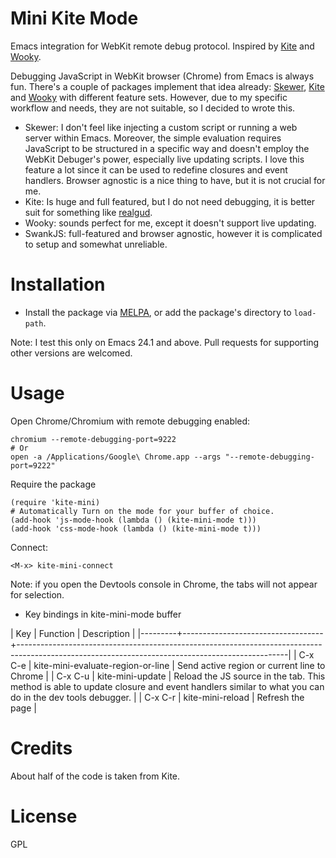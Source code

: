 
# Mini Kite Mode

Emacs integration for WebKit remote debug protocol. Inspired by [Kite][kite]
and [Wooky][wooky].

Debugging JavaScript in WebKit browser (Chrome) from Emacs is always fun.
There's a couple of packages implement that idea already: [Skewer][skewer],
[Kite][kite] and [Wooky][wooky] with different feature sets. However, due
to my specific workflow and needs, they are not suitable, so I decided to
wrote this.

* Skewer: I don't feel like injecting a custom script or running a web
  server within Emacs. Moreover, the simple evaluation requires JavaScript
  to be structured in a specific way and doesn't employ the WebKit
  Debuger's power, especially live updating scripts. I love this feature
  a lot since it can be used to redefine closures and event handlers.
  Browser agnostic is a nice thing to have, but it is not crucial for me.
* Kite: Is huge and full featured, but I do not need debugging, it is better
  suit for something like [realgud][realgud].
* Wooky: sounds perfect for me, except it doesn't support live updating.
* SwankJS: full-featured and browser agnostic, however it is complicated
  to setup and somewhat unreliable.

# Installation

* Install the package via [MELPA](http://melpa.milkbox.net/), or add the package's
  directory to `load-path`.

Note: I test this only on Emacs 24.1 and above. Pull requests for supporting
other versions are welcomed.

# Usage

Open Chrome/Chromium with remote debugging enabled:

    chromium --remote-debugging-port=9222
    # Or
    open -a /Applications/Google\ Chrome.app --args "--remote-debugging-port=9222"

Require the package

    (require 'kite-mini)
    # Automatically Turn on the mode for your buffer of choice.
    (add-hook 'js-mode-hook (lambda () (kite-mini-mode t)))
    (add-hook 'css-mode-hook (lambda () (kite-mini-mode t)))

Connect:

    <M-x> kite-mini-connect

Note: if you open the Devtools console in Chrome, the tabs will not appear
for selection.

* Key bindings in kite-mini-mode buffer

| Key     | Function                          | Description                                                                                                                                     |
|---------+-----------------------------------+-------------------------------------------------------------------------------------------------------------------------------------------------|
| C-x C-e | kite-mini-evaluate-region-or-line | Send active region or current line to Chrome                                                                                                    |
| C-x C-u | kite-mini-update                  | Reload the JS source in the tab. This method is able to update closure and event handlers similar to what you can do in the dev tools debugger. |
| C-x C-r | kite-mini-reload                  | Refresh the page                                                                                                                                |

# Credits

About half of the code is taken from Kite.

# License

GPL

[kite]: https://github.com/jscheid/kite
[wooky]: https://github.com/katspaugh/wooky.el
[realgud]: https://github.com/rocky/emacs-dbgr
[skewer]: https://github.com/skeeto/skewer-mode
